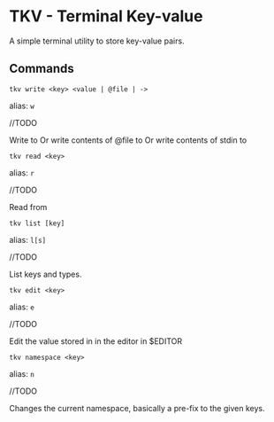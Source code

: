 # TKV - Terminal Key-value

A simple terminal utility to store key-value pairs.

## Commands

```
tkv write <key> <value | @file | ->
```

alias: `w`

//TODO

Write <value> to <key>
Or write contents of @file to <key>
Or write contents of stdin to <key>

```
tkv read <key> 
```

alias: `r`

//TODO

Read from <key>

```
tkv list [key] 
```

alias: `l[s]`

//TODO

List keys and types.

```
tkv edit <key>
```

alias: `e`

//TODO

Edit the value stored in <key> in the editor in $EDITOR

```
tkv namespace <key>
```

alias: `n`

//TODO

Changes the current namespace, basically a pre-fix to the given keys.
